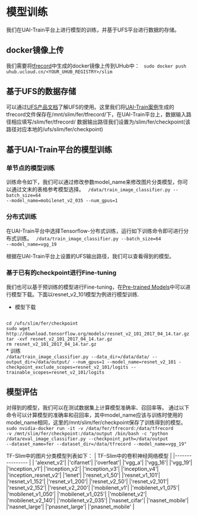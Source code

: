 

# 模型训练

我们在UAI-Train平台上进行模型的训练，并基于UFS平台进行数据的存储。

## docker镜像上传

我们需要将[tfrecord](ai/uai-train/cases/slim/tfrecord)中生成的docker镜像上传到UHub中：
<code>
sudo docker push uhub.ucloud.cn/<YOUR_UHUB_REGISTRY>/slim
</code>

## 基于UFS的数据存储

可以通过[UFS产品文档](https://docs.ucloud.cn/storage_cdn/ufs/index)了解UFS的使用。这里我们将[UAI-Train案例](ai/uai-train/cases/slim/tfrecord)生成的tfrecord文件保存在/mnt/slim/fer/tfrecord/下，在UAI-Train平台上，数据输入路径相应填写/slim/fer/tfrecord/ 数据输出路径我们设置为/slim/fer/checkpoint(该路径对应本地的/ufs/slim/fer/checkpoint)

## 基于UAI-Train平台的模型训练

### 单节点的模型训练

训练命令如下，我们可以通过修改参数model\_name来修改图片分类模型，你可以通过文末的表格参考模型选择。
<code>
/data/train_image_classifier.py --batch_size=64 --model_name=mobilenet_v2_035 --num_gpus=1
</code>

### 分布式训练

在UAI-Train平台中选择Tensorflow-分布式训练，运行如下训练命令即可进行分布式训练。
<code>
/data/train_image_classifier.py --batch_size=64 --model_name=vgg_19
</code>

根据在UAI-Train平台上设置的UFS输出路径，我们可以查看得到的模型。

### 基于已有的checkpoint进行Fine-tuning

我们也可以基于预训练的模型进行Fine-tuning，在[Pre-trained Models](https://github.com/tensorflow/models/tree/master/research/slim#pre-trained-models)中可以进行模型下载。下面以resnet\_v2\_101模型为例进行模型训练.
  * 模型下载
<code>
cd /ufs/slim/fer/checkpoint
sudo wget http://download.tensorflow.org/models/resnet_v2_101_2017_04_14.tar.gz
tar -xvf resnet_v2_101_2017_04_14.tar.gz
rm resnet_v2_101_2017_04_14.tar.gz
</code>
  * 训练
<code>
/data/train_image_classifier.py --data_dir=/data/data/ --output_dir=/data/output/ --num_gpus=1 --model_name=resnet_v2_101 -checkpoint_exclude_scopes=resnet_v2_101/logits --trainable_scopes=resnet_v2_101/logits
</code>

## 模型评估

对得到的模型，我们可以在测试数据集上计算模型准确率、召回率等。
通过以下命令可以计算模型的准确率和召回率，其中model\_name应该与训练时使用的model\_name相同，这里的/mnt/slim/fer/checkpoint保存了训练得到的模型。
<code>
sudo nvidia-docker run -it -v /data/fer/tfrecord:/data/tfrecord -v /mnt/slim/fer/checkpoint:/data/output /bin/bash -c "python /data/eval_image_classifier.py --checkpoint_path=/data/output  --dataset_name=fer --dataset_dir=/data/tfrecord --model_name=vgg_19"
</code>

TF-Slim中的图片分类模型列表如下：
| TF-Slim中的卷积神经网络模型 |
|---------------- |
| 'alexnet_v2'|
|'cifarnet'|
|'overfeat'|
|'vgg\_a'|
|'vgg\_16'|
|'vgg\_19'|
|'inception\_v1'|
|'inception\_v2'|
|'inception\_v3'|
|'inception\_v4'|
|'inception\_resnet\_v2'|
|'lenet'|
|'resnet\_v1\_50'|
|'resnet\_v1\_101'|
|'resnet\_v1\_152'|
|'resnet\_v1\_200'|
|'resnet\_v2\_50'|
|'resnet\_v2\_101'|
|'resnet\_v2\_152'|
|'resnet\_v2\_200'|
|'mobilenet\_v1'|
|'mobilenet\_v1\_075'|
|'mobilenet\_v1\_050'|
|'mobilenet\_v1\_025'|
|'mobilenet\_v2'|
|'mobilenet\_v2\_140'|
|'mobilenet\_v2\_035'|
|'nasnet\_cifar'|
|'nasnet\_mobile'|
|'nasnet\_large'|
|'pnasnet\_large'|
|'pnasnet\_mobile' |